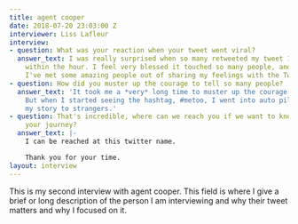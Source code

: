 ```yaml
---
title: agent cooper
date: 2018-07-20 23:03:00 Z
interviewer: Liss Lafleur
interview:
- question: What was your reaction when your tweet went viral?
  answer_text: I was really surprised when so many retweeted my tweet 1,000 times
    within the hour. I feel very blessed it touched so many people, and thankfully
    I've met some amazing people out of sharing my feelings with the Twitter sphere.
- question: How did you muster up the courage to tell so many people?
  answer_text: 'It took me a *very* long time to muster up the courage to tell anyone.
    But when I started seeing the hashtag, #metoo, I went into auto pilot and told
    my story to strangers.'
- question: That's incredible, where can we reach you if we want to know more about
    your journey?
  answer_text: |-
    I can be reached at this twitter name.

    Thank you for your time.
layout: interview
---
```


This is my second interview with agent cooper. This field is where I give a brief or long description of the person I am interviewing and why their tweet matters and why I focused on it.
